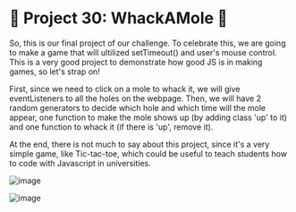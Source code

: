 # 🎯 Project 30: WhackAMole 🥁

So, this is our final project of our challenge. To celebrate this, we are going to make a game that will ultilized setTimeout() and user's mouse control. This is a very good project to demonstrate how good JS is in making games, so let's strap on!

First, since we need to click on a mole to whack it, we will give eventListeners to all the holes on the webpage. Then, we will have 2 random generators to decide which hole and which time will the mole appear, one function to make the mole shows up (by adding class 'up' to it) and one function to whack it (if there is 'up', remove it).

At the end, there is not much to say about this project, since it's a very simple game, like Tic-tac-toe, which could be useful to teach students how to code with Javascript in universities.

![image](https://github.com/user-attachments/assets/11a2159a-6345-4055-976b-25ee36791a36)

![image](https://github.com/user-attachments/assets/a026a815-93b3-4e86-a2be-a4b763334f18)
